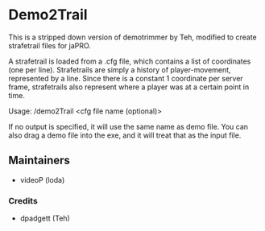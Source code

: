 # Demo2Trail #

This is a stripped down version of demotrimmer by Teh, modified to create strafetrail files for jaPRO.

A strafetrail is loaded from a .cfg file, which contains a list of coordinates (one per line).  Strafetrails are simply a history of player-movement, represented by a line.  Since there is a constant 1 coordinate per server frame, strafetrails also represent where a player was at a certain point in time.

Usage: /demo2Trail <demo file name> <cfg file name (optional)>
  
If no output is specified, it will use the same name as demo file.  You can also drag a demo file into the exe, and it will treat that as the input file.

## Maintainers ##
* videoP (loda)

### Credits ###
* dpadgett (Teh)
